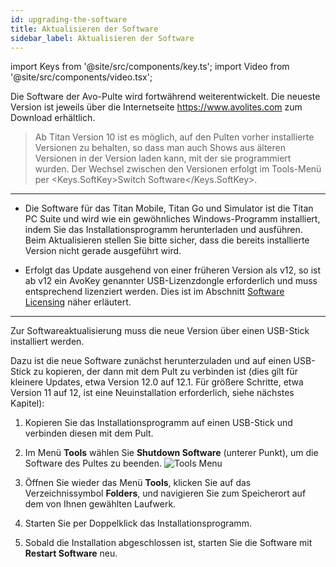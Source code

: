 ```yaml
---
id: upgrading-the-software
title: Aktualisieren der Software
sidebar_label: Aktualisieren der Software
---
```


import Keys from '@site/src/components/key.ts';
import Video from '@site/src/components/video.tsx';

Die Software der Avo-Pulte wird fortwährend weiterentwickelt. Die
neueste Version ist jeweils über die Internetseite
https://www.avolites.com zum Download erhältlich.


>   Ab Titan Version 10 ist es möglich, auf den Pulten vorher installierte 
    Versionen zu behalten, so dass man auch Shows aus älteren Versionen 
    in der Version laden kann, mit der sie programmiert wurden. Der Wechsel 
    zwischen den Versionen erfolgt im Tools-Menü per <Keys.SoftKey>Switch Software</Keys.SoftKey>.

---

-   Die Software für das Titan Mobile, Titan Go und Simulator ist die
    Titan PC Suite und wird wie ein gewöhnliches Windows-Programm
    installiert, indem Sie das Installationsprogramm herunterladen und
    ausführen. Beim Aktualisieren stellen Sie bitte sicher, dass die
    bereits installierte Version nicht gerade ausgeführt wird.

-   Erfolgt das Update ausgehend von einer früheren Version als v12, so
    ist ab v12 ein AvoKey genannter USB-Lizenzdongle erforderlich und
    muss entsprechend lizenziert werden. Dies ist im Abschnitt [Software Licensing](recovering-reinstalling-the-console.md#software-licensing) 
    näher erläutert.


---

Zur Softwareaktualisierung muss die neue Version über einen USB-Stick
installiert werden.

Dazu ist die neue Software zunächst herunterzuladen und auf einen
USB-Stick zu kopieren, der dann mit dem Pult zu verbinden ist (dies gilt
für kleinere Updates, etwa Version 12.0 auf 12.1. Für größere Schritte,
etwa Version 11 auf 12, ist eine Neuinstallation erforderlich, siehe
nächstes Kapitel):

1.  Kopieren Sie das Installationsprogramm auf einen USB-Stick und
    verbinden diesen mit dem Pult.

2.  Im Menü **Tools** wählen Sie **Shutdown Software** (unterer Punkt), um
    die Software des Pultes zu beenden.
    ![Tools Menu](/docs/images/Tools-Menu.png)

3.  Öffnen Sie wieder das Menü **Tools**, klicken Sie auf das 
    Verzeichnissymbol **Folders**, und navigieren Sie zum Speicherort 
    auf dem von Ihnen gewählten Laufwerk.

4.  Starten Sie per Doppelklick das Installationsprogramm.

5.  Sobald die Installation abgeschlossen ist, starten Sie die Software
    mit **Restart Software** neu.